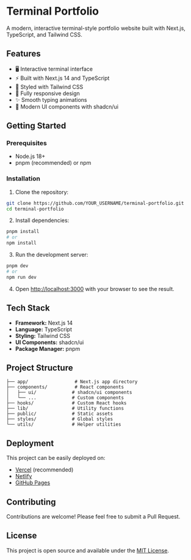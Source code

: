 # Terminal Portfolio

A modern, interactive terminal-style portfolio website built with Next.js, TypeScript, and Tailwind CSS.

## Features

- 🖥️ Interactive terminal interface
- ⚡ Built with Next.js 14 and TypeScript
- 🎨 Styled with Tailwind CSS
- 📱 Fully responsive design
- ✨ Smooth typing animations
- 🎯 Modern UI components with shadcn/ui

## Getting Started

### Prerequisites

- Node.js 18+ 
- pnpm (recommended) or npm

### Installation

1. Clone the repository:
```bash
git clone https://github.com/YOUR_USERNAME/terminal-portfolio.git
cd terminal-portfolio
```

2. Install dependencies:
```bash
pnpm install
# or
npm install
```

3. Run the development server:
```bash
pnpm dev
# or
npm run dev
```

4. Open [http://localhost:3000](http://localhost:3000) with your browser to see the result.

## Tech Stack

- **Framework:** Next.js 14
- **Language:** TypeScript
- **Styling:** Tailwind CSS
- **UI Components:** shadcn/ui
- **Package Manager:** pnpm

## Project Structure

```
├── app/                 # Next.js app directory
├── components/          # React components
│   ├── ui/             # shadcn/ui components
│   └── ...             # Custom components
├── hooks/              # Custom React hooks
├── lib/                # Utility functions
├── public/             # Static assets
├── styles/             # Global styles
└── utils/              # Helper utilities
```

## Deployment

This project can be easily deployed on:

- [Vercel](https://vercel.com) (recommended)
- [Netlify](https://netlify.com)
- [GitHub Pages](https://pages.github.com)

## Contributing

Contributions are welcome! Please feel free to submit a Pull Request.

## License

This project is open source and available under the [MIT License](LICENSE).
